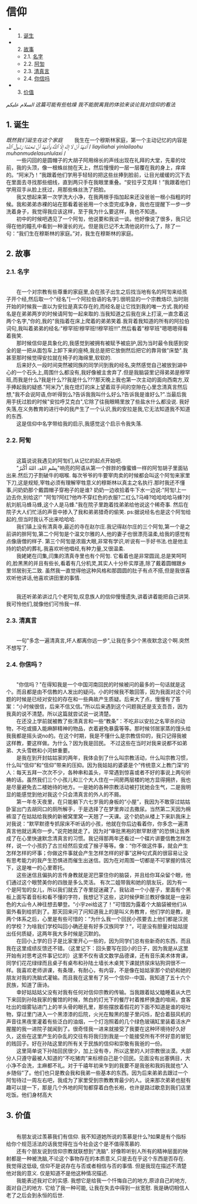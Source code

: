 <h1>信仰</h1> 

* 1. [诞生](#first)
* 2. [故事](#second)
   * 2.1. [名字](#secondPOne)  
   * 2.2. [阿訇](#secondPTwo)
   * 2.3. [清真言](#secondPThree)
   * 2.4. [你信吗](#secondPFour)
* 3. [价值](#third)

*السلام عليكم*
*这篇可能有些枯燥*
*我不能脱离我的体验来谈论我对信仰的看法*

## 1.  <a name='first'></a> 诞生
*既然我们诞生在这个家庭*
&emsp;&emsp;我生在一个穆斯林家庭，第一个主动记忆的内容是*أَشْهَدُ أَنْ لَا إِلَٰهَ إِلَّا ٱللَّٰهُ* *وَأَشْهَدُ أَنَّ مُحَمَّدًا رَسُولُ ٱللَّٰهِ* 
/  *liayiliahai yinlailaohu muhanmudelasunlulaxi* / 
<br>&emsp;&emsp;一些闪回的是圆帽子的大胡子阿用绵长的声线出现在礼拜的大堂，先辈的坟前，我的头顶，像一根蛛丝抛在天上，然后慢慢的一层一层覆在我的身上，痒痒的。“阿米乃！”我跟着他们学用手轻轻的把这些丝捧到脸前，让目光缓缓的沉下去在里面去寻找那些细线，直到两只手在我眼里重叠。“安拉乎艾克拜！”我跟着他们学用双手从脸上抚过，用那些蛛丝洗了把脸。 
<br>&emsp;&emsp;我又想起来第一次学洗大小净，在我两根手指加起来还没爸爸一根小指粗的时候。我和弟弟赤裸的站在那看着爸爸用一个水壶完成净身，我也在提醒下一步一步洗着身子，我觉得我应该这样，至于我为什么要这样，我也不知道。
<br>&emsp;&emsp;初中的时候吧遇见了一个阿訇，他说要和我谈一谈。他好像说了很多，我只记得在他的瞳孔中看到一种漫长的光。但是我已记不太清他说的什么了，除了一句：“我们生在穆斯林的家庭。”对，我生在穆斯林的家庭。

## 2.  <a name='second'></a> 故事
### 2.1. <a name='secondPOne'></a> 名字
<br>&emsp;&emsp;在一个对宗教有些尊重的家庭里,会在孩子出生之后找当地有名的阿訇来给孩子开个经,然后取一个"经名"[一个阿拉伯语的名字].很明显的一个宗教烙印,当时刚开始的时候我一直以为安拉是真实存在的,而经名是让它找到我的唯一方式.我的经名是在弟弟两岁的时候请阿訇一起来取的.当我知道之后我在床上打滚,一直念着这两个名字,"你的,我的"我指着在床上爬着的弟弟笑着.我背着我知道的所有的阿拉伯词句,我叫着弟弟的经名:"穆罕班!穆罕班!!穆罕班!!!".然后看着"穆罕班"嗯嗯嗯得看着我笑.
<br>&emsp;&emsp;那时候信仰是具象化的,我感觉到被拥有被赋予被庇护,因为当时最令我感到安全的是一把从面包车上卸下来的座椅,我总是把它放倒然后把它的靠背做"床垫".我甚至那时候觉得安拉就在椅子的海绵里,软软的.
<br>&emsp;&emsp;后来好久一段时间突然被同族的同学问到我的经名,突然感觉自己被放到湖中心的一个石头上,周围什么都没有,我好像被主舍弃了.但是我脑袋里记得弟弟是穆罕班,而我是什么?我是什么??我是什么???那天晚上我也第一次主动的面向西南方,双手捧起我的疑惑."阿米乃",我在熄灯的床上望着双手间的空隙在心里念清真言然后想,"我不会说阿语,你听得到么?告诉我我叫什么好么?告诉我是谁好么?".当最后我用手抚过脸的时候"安拉呼艾克白",它除了往我眼睛里放了些盐水什么都没说. 我好失落,在义务教育的进行中的我产生了一个认识,我的安拉是我,它无法知道我不知道的东西.
<br>&emsp;&emsp;这是信仰中名字带给我的启示,我感觉这个启示令我失落.

### 2.2. <a name='secondPTwo'></a> 阿訇
<br>&emsp;&emsp;这篇说说我遇见的阿訇们,从记忆的起点开始吧.
<br>&emsp;&emsp;"بِسْمِ اللهِ، اللهُ أَكْبَرُ"响亮的阿语从第一个胖胖的像蜜蜂一样的阿訇胡子里面钻出来.然后刀子割破牛的咽喉. 每次爷爷的牛要宰肉卖的时候都会叫这个阿訇来家里下刀,这是规矩,宰牲必须有理解宰牲意义的穆斯林以真主之名执行.那时我还不懂事,问奶奶那个戴圆帽子穿袍子的是谁? 奶奶一边收拾着牛下水一边说:"阿訇!上一边去你,别给这!"  "阿訇?阿红?他咋不穿红色的衣服?二红么?马峰?哈哈哈哈马蜂?刘航刘航马蜂马蜂,这个人是马蜂."我在院子里跑着找弟弟给他说这个稀奇事. 然后在院子大人们忙活的声音中掺入了我和弟弟猎奇的偷笑. ps:据说经名也是这个阿訇给起的,但当时我认不出来哈哈哈.
<br>&emsp;&emsp;我们镇上没有清真寺,最近的寺在赵尔庄.我记得赵尔庄的三个阿訇,第一个是之前讲的胖阿訇,第二个阿訇是个温文尔雅的人,他的妻子也很漂亮温柔,给我的感觉有点像唐僧的样子. 第三个阿訇是浓眉大眼,非常有学识,听说有一手好书法.也是他主持的奶奶的葬礼.我喜欢听他唱经,有种力量,又很温柔.
<br>&emsp;&emsp;我姥姥在闫集,闫集的清真寺里也有个阿訇. 它看着也是非常圆润,总是笑呵呵的,脸黑黑的并且有些长,看着有几分机灵,其实人十分朴实厚道,除了戴着圆帽跟乡里邻居别无二致. 虽然我一直觉得他这种风格和那圆圆的肚子有点不搭,但是我很喜欢听他讲话,他喜欢讲田里的事情.

<br>&emsp;&emsp;我还听弟弟讲过几个老阿訇,叹息族人的信仰慢慢遗失,讲着讲着能把自己讲哭. 我可怜他们,就像他们可怜我一样.

### 2.3. <a name='secondPThree'></a> 清真言
<br>&emsp;&emsp;一句"多念一遍清真言,坏人都离你远一步",让我在多少个黑夜默念这个啊.突然不想写了.

### 2.4. <a name='secondPFour'></a> 你信吗？
<br>&emsp;&emsp;"你信吗？"在得知我是一个中国河南回民的时候被问的最多的一句话就是这个。而且都是由不信教的人发出的疑问。小的时候我不敢回答，因为我面对这个问题的时候是已经对安拉的存在和一些典故产生质疑。后来大了点，慢慢有了答案：“小时候很信，后来不信又信。”所以后来遇到这个问题我还是支支吾吾，因为我真的说不清楚。所以这篇就尝试说一说清楚。
<br>&emsp;&emsp;在还没上学前就被教了些清真言和一些“教条”：不吃非以安拉之名宰杀的动物，不吃或摄入能麻醉精神的物品，衣着避免暴露等等。那时候邻居家蒸的馒头给我我都是摇头说no的。在这个时期，我是不懂什么是宗教信仰的，我只记得我被这样教，要这样做。为什么？因为我是回民。 不过这些在当时对我来说都不如弟弟、大头雪糕和小河蚌重要。
<br>&emsp;&emsp;是我在到开封姑姑家的两年，我体会到了什么叫宗教活动，什么叫宗教习惯，什么叫“信仰”和“信仰”带来的压抑。因为我姑姑的婆婆是个”传统意义上教门深“的人：每天五拜一次次不少，各种串和盖头，平常遇到惊喜或者不好的事说上两句祈祷的话。虽然我们三个小孩儿和三个大人住在一间房两层楼的地方显得拥挤，我也是尽量避免去二楼她待的地方。一是她的各种宗教活动被打扰她会生气，二是我明显的能感觉到他对我这个只会清真言的外人的不屑。 
<br>&emsp;&emsp;第一年冬天夜里，在只能躺下六七岁我的身板的“小屋”，我因为不敢穿过姑姑卧室出门去胡同口的厕所解手，于是选择了在梦里奔过去撒尿。当然第二天因为棉裤湿了在姑姑给我换的新被窝里窝一天翘了一天课。这个奶奶从楼上下来趴我床上对我说：“默罕默德专抓尿床不听话的小孩，他就在你后边看着你，你多念一遍清真言他就远离你一步。”说完她就走了。因为对“审批黑袍的默罕默德”的恐惧让我养成了在心里快速默念清真言的习惯。我记得那两年还看过一个碟片讲要信教怎样怎样，说一个小孩扔了古兰经然后变成了猴子等等。像：“你不做这件事，就会产生怎样怎样的坏事；你做这件事就会产生怎样怎样的好事”这种句式真的很容易让没有思考能力的我产生恐惧进而催生出迷信。因为在对周围一切都是不可掌握的情况下，这是唯一的心里寄托。
<br>&emsp;&emsp;这些迷信且偏执的言传身教就是泥巴蒙住你的脑袋，并且给你耳朵留个眼，他们通过这个眼赞美你的四肢是多么灵活。 有次二姐带我和她的朋友玩，因为有一个是阿訇的女儿，所以我们就去了寺里捉迷藏了。我钻进一个小屋子，里面有个黑板上面写着音标和看不懂的字符，我想记下这些，这时候伊斯兰教好像就是一座彩色的大山令人神往想去攀登。“小宇zei给这了！”可惜因为露着个大脑袋被他们从窗外看到给抓到了。那天回来问了问知道我上的是叫义务教育，他们学的是教，是两个体系之后，心里是有些可惜的：”为什么我一个回民小孩要去上他们都是汉民的学校？为啥我们学校叫回小确还是有好多汉族同学？“，可是没有胆量对姑姑提出任何质疑，这两年我大多时候是沉默的。
<br>&emsp;&emsp;在回小上学的日子是比家里开心一些的，因为同学们总有些新奇的东西，而且我在这里成绩反馈还不错。（这里记下：回头要写在回小的日子，因为我是从这里开始有对思考这件事记忆的）这里不仅有语文数学品德课，还有音乐美术体育课，同学们花花绿绿而且桌子有桌布和孙陆土墙长木桌凳下课就挤尿床钻狗洞很不一样。我喜欢老师讲课，有条理，有耐心，有内容，不是像在姑姑家那个奶奶和她的朋友对我的洗脑式灌输。而且我在这里有了另一个信仰--中国，我知道了五十六个民族，知道了唐诗。
<br>&emsp;&emsp;幸好姑姑姑父没有对我有任何对信仰宗教的传输。当我跟着姑父瞌睡着从大巴下来回到孙陆我家的餐馆的时候，煞白的灯光下的餐厅衬着推杯换盏的喧闹，食客吐出的烟雾钻进门上的羊头骨的眼孔里，那些摆放着假花的下面不知道是谁的呕吐物，穿过里门进入一个黑漆漆的后院，火光在黢黑的屋子里闪烁，配合着鼓风机的声音往黑夜里灌着有些泛白的油烟，一个灯泡照着的几个绿色玻璃缸里装着活水产腥腥的我一进院子就闻到了。很奇怪我一进来就接受了我要在这种环境待好久好久，这些在这里产生的杂乱的交往有将我归到我是一个能接受所有不怀好意的冒犯的贱回子。好在孙陆这里的所有关于民族的信仰和崇敬有我爸的一份。
<br>&emsp;&emsp;这里简单说下孙陆回民很少，加上没有寺，所以这里的人对宗教很淡漠。大部分人只遵守最被人知道的“不吃猪肉”来标榜自己是个回民。见面没有出塞俩目，大小净不会洗，主麻都不礼。对于千禧年初来乍到的我要不是我爸和我妈我就也“入乡随俗”了。他们也只是教会我和我弟一些基本的东西。因为后来弟弟去跟过一个阿訇待过一周左右吧，我成为了家里受到宗教教育最少的人。说来那次弟弟也挺有趣可以提一下，那是几个外地的阿訇都穿着白色长袍，也许是路过歇息到我们店里吃饭。他们身材高大


## 3. <a name='third'></a>价值

<br>&emsp;&emsp;有朋友说过羡慕我们有信仰. 我不知道她所说的羡慕是什么?如果是有个指标给你个规范活法的话我觉得在当今社会这个是不值得羡慕的. 
<br>&emsp;&emsp;还有个朋友说到信仰宗教就联想到"洗脑". 好像聆听别人所有的精神层面的映射都是一种被洗脑,不论这个事物存在的本质意义,只是去在乎这个东西是否存在.  我觉得这低级, 信仰不是说存在与否或者相信与否的事情. 但是我现在描述不清楚他对我的意义. 仅是知道不是他这种情况描述.
<br>&emsp;&emsp;我能表述我对它的实感. 我想它是给我一个忏悔自己的地方,原谅自己的地方,面对自己的地方. 它给了我一种可能, 让我在失去中得到一丝宽慰. 我是确切相信人老了之后会到永恒的后世. 